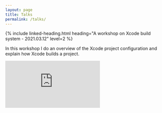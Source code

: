 ```yaml
---
layout: page
title: Talks
permalink: /talks/
---
```


{% include linked-heading.html heading="A workshop on Xcode build system - 2021.03.12" level=2 %}

In this workshop I do an overview of the Xcode project configuration and explain how Xcode builds a project.  

<div class="video-container">
    <iframe src="https://www.youtube.com/embed/734RdxUewfM" title="YouTube video player" frameborder="0" allow="accelerometer; autoplay; clipboard-write; encrypted-media; gyroscope; picture-in-picture" allowfullscreen></iframe>
</div>